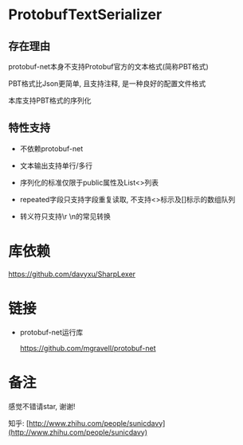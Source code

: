 # ProtobufTextSerializer

## 存在理由

protobuf-net本身不支持Protobuf官方的文本格式(简称PBT格式)

PBT格式比Json更简单, 且支持注释, 是一种良好的配置文件格式

本库支持PBT格式的序列化

## 特性支持

* 不依赖protobuf-net

* 文本输出支持单行/多行

* 序列化的标准仅限于public属性及List<>列表

* repeated字段只支持字段重复读取, 不支持<>标示及[]标示的数组队列

* 转义符只支持\r \n的常见转换

# 库依赖

https://github.com/davyxu/SharpLexer


# 链接

* protobuf-net运行库

	https://github.com/mgravell/protobuf-net


# 备注

感觉不错请star, 谢谢!

知乎: [http://www.zhihu.com/people/sunicdavy](http://www.zhihu.com/people/sunicdavy)
